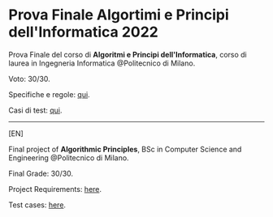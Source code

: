 # Prova Finale Algortimi e Principi dell'Informatica 2022


Prova Finale del corso di   **Algoritmi e Principi dell'Informatica**, corso di laurea in Ingegneria Informatica @Politecnico di Milano.

Voto: 30/30.

Specifiche e regole: [qui](https://github.com/robertomelfa/Prova-Finale-API-2022/tree/main/Documentation).

Casi di test: [qui](https://github.com/robertomelfa/Prova-Finale-API-2022/tree/main/open_testcases).


------------------------------------------------------

[EN]

Final project of   **Algorithmic Principles**, BSc in Computer Science and Engineering @Politecnico di Milano.

Final Grade: 30/30.

Project Requirements: [here](https://github.com/robertomelfa/Prova-Finale-API-2022/tree/main/Documentation).

Test cases: [here](https://github.com/robertomelfa/Prova-Finale-API-2022/tree/main/open_testcases).
